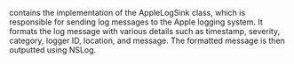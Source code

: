 contains the implementation of the AppleLogSink class, which is responsible for sending log messages to the Apple logging system. It formats the log message with various details such as timestamp, severity, category, logger ID, location, and message. The formatted message is then outputted using NSLog.